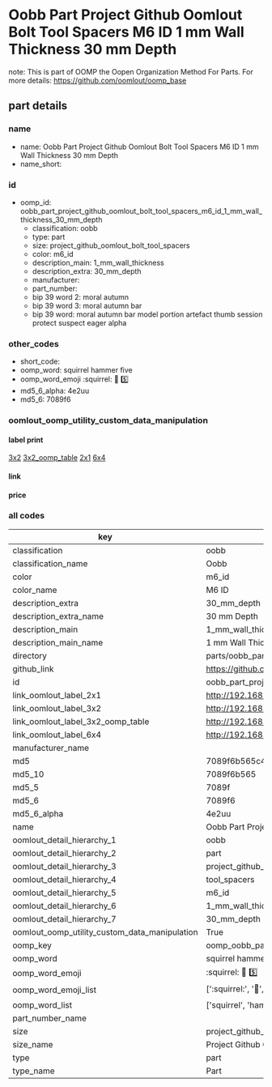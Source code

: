 # Oobb Part Project Github Oomlout Bolt Tool Spacers M6 ID 1 mm Wall Thickness 30 mm Depth  

note: This is part of OOMP the Oopen Organization Method For Parts. For more details: https://github.com/oomlout/oomp_base

##  part details
  







### name
* name: Oobb Part Project Github Oomlout Bolt Tool Spacers M6 ID 1 mm Wall Thickness 30 mm Depth
* name_short: 
### id
* oomp_id: oobb_part_project_github_oomlout_bolt_tool_spacers_m6_id_1_mm_wall_thickness_30_mm_depth
  * classification: oobb
  * type: part
  * size: project_github_oomlout_bolt_tool_spacers
  * color: m6_id
  * description_main: 1_mm_wall_thickness
  * description_extra: 30_mm_depth
  * manufacturer: 
  * part_number: 
  * bip 39 word 2: moral autumn
  * bip 39 word 3: moral autumn bar
  * bip 39 word: moral autumn bar model portion artefact thumb session protect suspect eager alpha

### other_codes
* short_code: 
* oomp_word: squirrel hammer five
* oomp_word_emoji :squirrel: :hammer: :five:
* md5_6_alpha: 4e2uu
* md5_6: 7089f6






### oomlout_oomp_utility_custom_data_manipulation
#### label print
[3x2](http://192.168.1.245:1112/?label=oomp%204e2uu)
[3x2_oomp_table](http://192.168.1.108:1112/?label=oomp%204e2uu)
[2x1](http://192.168.1.242:1112/?label=oomp%204e2uu)
[6x4](http://192.168.1.55:1112/?label=oomp%204e2uu)    

#### link

                              

#### price







### all codes 
| key | value |  
| --- | --- |  
| classification | oobb |  
| classification_name | Oobb |  
| color | m6_id |  
| color_name | M6 ID |  
| description_extra | 30_mm_depth |  
| description_extra_name | 30 mm Depth |  
| description_main | 1_mm_wall_thickness |  
| description_main_name | 1 mm Wall Thickness |  
| directory | parts/oobb_part_project_github_oomlout_bolt_tool_spacers_m6_id_1_mm_wall_thickness_30_mm_depth |  
| github_link | https://github.com/oomlout/oomlout_oomp_part_src/tree/main/parts/oobb_part_project_github_oomlout_bolt_tool_spacers_m6_id_1_mm_wall_thickness_30_mm_depth |  
| id | oobb_part_project_github_oomlout_bolt_tool_spacers_m6_id_1_mm_wall_thickness_30_mm_depth |  
| link_oomlout_label_2x1 | http://192.168.1.242:1112/?label=oomp%204e2uu |  
| link_oomlout_label_3x2 | http://192.168.1.245:1112/?label=oomp%204e2uu |  
| link_oomlout_label_3x2_oomp_table | http://192.168.1.108:1112/?label=oomp%204e2uu |  
| link_oomlout_label_6x4 | http://192.168.1.55:1112/?label=oomp%204e2uu |  
| manufacturer_name |  |  
| md5 | 7089f6b565c45c2c33d428e824c3ec7d |  
| md5_10 | 7089f6b565 |  
| md5_5 | 7089f |  
| md5_6 | 7089f6 |  
| md5_6_alpha | 4e2uu |  
| name | Oobb Part Project Github Oomlout Bolt Tool Spacers M6 ID 1 mm Wall Thickness 30 mm Depth |  
| oomlout_detail_hierarchy_1 | oobb |  
| oomlout_detail_hierarchy_2 | part |  
| oomlout_detail_hierarchy_3 | project_github_bolt |  
| oomlout_detail_hierarchy_4 | tool_spacers |  
| oomlout_detail_hierarchy_5 | m6_id |  
| oomlout_detail_hierarchy_6 | 1_mm_wall_thickness |  
| oomlout_detail_hierarchy_7 | 30_mm_depth |  
| oomlout_oomp_utility_custom_data_manipulation | True |  
| oomp_key | oomp_oobb_part_project_github_oomlout_bolt_tool_spacers_m6_id_1_mm_wall_thickness_30_mm_depth |  
| oomp_word | squirrel hammer five |  
| oomp_word_emoji | :squirrel: :hammer: :five: |  
| oomp_word_emoji_list | [':squirrel:', ':hammer:', ':five:'] |  
| oomp_word_list | ['squirrel', 'hammer', 'five'] |  
| part_number_name |  |  
| size | project_github_oomlout_bolt_tool_spacers |  
| size_name | Project Github Oomlout Bolt Tool Spacers |  
| type | part |  
| type_name | Part |  
